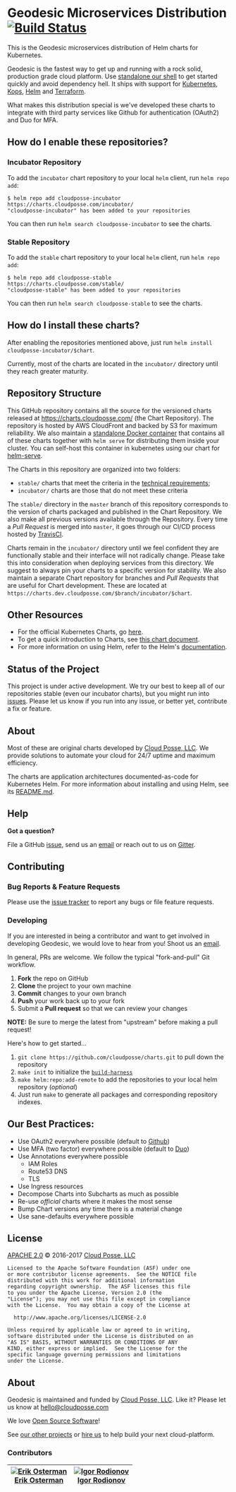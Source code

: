 # Geodesic Microservices Distribution [![Build Status](https://travis-ci.org/cloudposse/charts.svg?branch=master)](https://travis-ci.org/cloudposse/charts)

This is the Geodesic microservices distribution of Helm charts for Kubernetes. 

Geodesic is the fastest way to get up and running with a rock solid, production grade cloud platform. Use [standalone our shell](https://github.com/cloudposse/geodesic/) to get started quickly and avoid dependency hell. It ships with support for [Kubernetes](https://github.com/kubernetes/kubernetes/), [Kops](https://github.com/kubernetes/kops/), [Helm](https://github.com/kubernetes/helm/) and [Terraform](https://github.com/hashicorp/terraform/). 

What makes this distribution special is we've developed these charts to integrate with third party services like Github for authentication (OAuth2) and Duo for MFA. 

## How do I enable these repositories?


### Incubator Repository

To add the `incubator` chart repository to your local `helm` client, run `helm repo add`:

```shell
$ helm repo add cloudposse-incubator https://charts.cloudposse.com/incubator/
"cloudposse-incubator" has been added to your repositories
```

You can then run `helm search cloudposse-incubator` to see the charts.

### Stable Repository

To add the `stable` chart repository to your local `helm` client, run `helm repo add`:

```shell
$ helm repo add cloudposse-stable https://charts.cloudposse.com/stable/
"cloudposse-stable" has been added to your repositories
```

You can then run `helm search cloudposse-stable` to see the charts.

## How do I install these charts?

After enabling the repositories mentioned above, just run `helm install cloudposse-incubator/$chart`. 

Currently, most of the charts are located in the `incubator/` directory until they reach greater maturity.

## Repository Structure

This GitHub repository contains all the source for the versioned charts released at https://charts.cloudposse.com/ (the Chart Repository). The repository is hosted by AWS CloudFront and backed by S3 for maximum reliability. We also maintain a [standalone Docker container](https://hub.docker.com/r/cloudposse/charts/) that contains all of these charts together with `helm serve` for distributing them inside your cluster. You can self-host this container in kubernetes using our chart for [helm-serve](https://github.com/cloudposse/charts/incubator/helm-serve/).

The Charts in this repository are organized into two folders:

* `stable/`     charts that meet the criteria in the [technical requirements](https://github.com/kubernetes/charts/blob/master/CONTRIBUTING.md#technical-requirements);
* `incubator/`  charts are those that do not meet these criteria

The `stable/` directory in the `master` branch of this repository corresponds to the version of charts packaged and published in the Chart Repository. We also make all previous versions available through the Repository. Every time a *Pull Request* is merged into `master`, it goes through our CI/CD process hosted by [TravisCI](https://travis-ci.org/cloudposse/charts). 

Charts remain in the `incubator/` directory until we feel confident they are functionally stable and their interface will not radically change. Please take this into consideration when deploying services from this directory. We suggest to always pin your charts to a specific version for stability. We also maintain a separate Chart repository for branches and *Pull Requests* that are useful for Chart development. These are located at `https://charts.dev.cloudposse.com/$branch/incubator/$chart`.


## Other Resources

* For the official Kubernetes Charts, go [here](https://github.com/kubernetes/charts/). 
* To get a quick introduction to Charts, see [this chart document](https://github.com/kubernetes/helm/blob/master/docs/charts.md).
* For more information on using Helm, refer to the Helm's [documentation](https://github.com/kubernetes/helm#docs).


## Status of the Project

This project is under active development. We try our best to keep all of our repositories stable (even our incubator charts), but you might run into [issues](https://github.com/cloudposse/charts/issues). Please let us know if you run into any issue, or better yet, contribute a fix or feature.


## About

Most of these are original charts developed by [Cloud Posse, LLC](https://cloudposse.com/). We provide solutions to automate your cloud for 24/7 uptime and maximum efficiency.

The charts are application architectures documented-as-code for Kubernetes Helm. For more information about installing and using Helm, see its [README.md](https://github.com/kubernetes/helm/tree/master/README.md). 


## Help

**Got a question?** 

File a GitHub [issue](https://github.com/cloudposse/geodesic/issues), send us an [email](mailto:hello@cloudposse.com) or reach out to us on [Gitter](https://gitter.im/cloudposse/).


## Contributing

### Bug Reports & Feature Requests

Please use the [issue tracker](https://github.com/cloudposse/bastion/issues) to report any bugs or file feature requests.

### Developing

If you are interested in being a contributor and want to get involved in developing Geodesic, we would love to hear from you! Shoot us an [email](mailto:hello@cloudposse.com).

In general, PRs are welcome. We follow the typical "fork-and-pull" Git workflow.

 1. **Fork** the repo on GitHub
 2. **Clone** the project to your own machine
 3. **Commit** changes to your own branch
 4. **Push** your work back up to your fork
 5. Submit a **Pull request** so that we can review your changes

**NOTE:** Be sure to merge the latest from "upstream" before making a pull request!

Here's how to get started...

1. `git clone https://github.com/cloudposse/charts.git` to pull down the repository 
2. `make init` to initialize the [`build-harness`](https://github.com/cloudposse/build-harness/)
3. `make helm:repo:add-remote` to add the repositories to your local helm repository (*optional*)
4. Just run `make` to generate all packages and corresponding repository indexes.

## Our Best Practices:

* Use OAuth2 everywhere possible (default to [Github](https://developer.github.com/v3/oauth/))
* Use MFA (two factor) everywhere possible (default to [Duo](https://guide.duo.com (https://guide.duo.com/)))
* Use Annotations everywhere possible
    * IAM Roles
    * Route53 DNS
    * TLS
* Use Ingress resources 
* Decompose Charts into Subcharts as much as possible
* Re-use *official* charts where it makes the most sense
* Bump Chart versions any time there is a material change
* Use sane-defaults everywhere possible


## License

[APACHE 2.0](LICENSE) © 2016-2017 [Cloud Posse, LLC](https://cloudposse.com)

    Licensed to the Apache Software Foundation (ASF) under one
    or more contributor license agreements.  See the NOTICE file
    distributed with this work for additional information
    regarding copyright ownership.  The ASF licenses this file
    to you under the Apache License, Version 2.0 (the
    "License"); you may not use this file except in compliance
    with the License.  You may obtain a copy of the License at
     
      http://www.apache.org/licenses/LICENSE-2.0

    Unless required by applicable law or agreed to in writing,
    software distributed under the License is distributed on an
    "AS IS" BASIS, WITHOUT WARRANTIES OR CONDITIONS OF ANY
    KIND, either express or implied.  See the License for the
    specific language governing permissions and limitations
    under the License.

## About

Geodesic is maintained and funded by [Cloud Posse, LLC][website]. Like it? Please let us know at <hello@cloudposse.com>

We love [Open Source Software](https://github.com/cloudposse/)! 

See [our other projects][community] or [hire us][hire] to help build your next cloud-platform.

  [website]: http://cloudposse.com/
  [community]: https://github.com/cloudposse/
  [hire]: http://cloudposse.com/contact/
  
### Contributors


| [![Erik Osterman][erik_img]][erik_web]<br/>[Erik Osterman][erik_web] | [![Igor Rodionov][igor_img]][igor_web]<br/>[Igor Rodionov][igor_web] |
|-------------------------------------------------------|------------------------------------------------------------------|

  [erik_img]: http://s.gravatar.com/avatar/88c480d4f73b813904e00a5695a454cb?s=144
  [erik_web]: https://github.com/osterman/
  [igor_img]: http://s.gravatar.com/avatar/bc70834d32ed4517568a1feb0b9be7e2?s=144
  [igor_web]: https://github.com/goruha/


